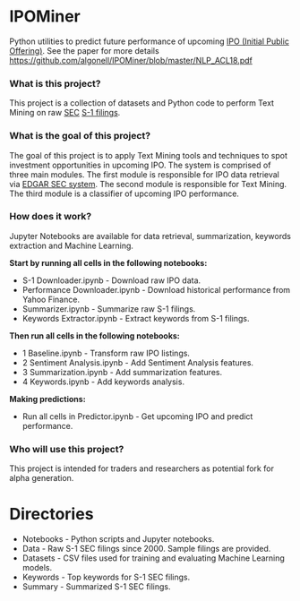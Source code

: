 # IPOMiner
Python utilities to predict future performance of upcoming [IPO (Initial Public Offering)](https://www.investopedia.com/terms/i/ipo.asp). 
See the paper for more details
https://github.com/algonell/IPOMiner/blob/master/NLP_ACL18.pdf

### What is this project?
This project is a collection of datasets and Python code to perform Text Mining on raw [SEC](https://www.sec.gov/ "Securities and Exchange Commission") [S-1 filings](https://www.investopedia.com/terms/s/sec-form-s-1.asp).

### What is the goal of this project?
The goal of this project is to apply Text Mining tools and techniques to spot investment opportunities in upcoming IPO. The system is comprised of three main modules. The first module is responsible for IPO data retrieval via [EDGAR SEC system](https://www.sec.gov/edgar/searchedgar/companysearch.html?). The second module is responsible for Text Mining. The third module is a classifier of upcoming IPO performance.

### How does it work?
Jupyter Notebooks are available for data retrieval, summarization, keywords extraction and Machine Learning.

__Start by running all cells in the following notebooks:__
- S-1 Downloader.ipynb - Download raw IPO data.
- Performance Downloader.ipynb - Download historical performance from Yahoo Finance.
- Summarizer.ipynb - Summarize raw S-1 filings.
- Keywords Extractor.ipynb - Extract keywords from S-1 filings.

__Then run all cells in the following notebooks:__
- 1 Baseline.ipynb - Transform raw IPO listings.
- 2 Sentiment Analysis.ipynb - Add Sentiment Analysis features.
- 3 Summarization.ipynb - Add summarization features.
- 4 Keywords.ipynb - Add keywords analysis.

__Making predictions:__
- Run all cells in Predictor.ipynb - Get upcoming IPO and predict performance.

### Who will use this project?
This project is intended for traders and researchers as potential fork for alpha generation.

# Directories
- Notebooks - Python scripts and Jupyter notebooks.
- Data - Raw S-1 SEC filings since 2000. Sample filings are provided.
- Datasets - CSV files used for training and evaluating Machine Learning models.
- Keywords - Top keywords for S-1 SEC filings.
- Summary - Summarized S-1 SEC filings.
